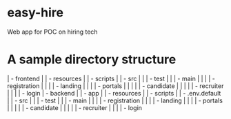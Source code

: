 # easy-hire
Web app for POC on hiring tech

# A sample directory structure
| - frontend
|  | - resources
|  | - scripts
|  | - src
|  |  | - test
|  |  | - main
|  |  |  | - registration
|  |  |  | - landing
|  |  |  | - portals
|  |  |  |  | - candidate
|  |  |  |  | - recruiter
|  |  |  | - login
| - backend
|  | - app
|  | - resources
|  | - scripts
|  | - .env.default
|  | - src
|  |  | - test
|  |  | - main
|  |  |  | - registration
|  |  |  | - landing
|  |  |  | - portals
|  |  |  |  | - candidate
|  |  |  |  | - recruiter
|  |  |  | - login
